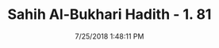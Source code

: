 ---
title        : "Sahih Al-Bukhari Hadith - 1. 81"
date         : 7/25/2018 1:48:11 PM
draft        : false
type         : "hadith"
layout       : "hadith"
BookCode     : "SHB"
VolumeNumber : "1"
HadithNumber : "81"
categories  :  ["Knowledge-The disappearance of religious knowledge and the appearance of Religious ignorance"]
tags  :  ["Anas"]
---